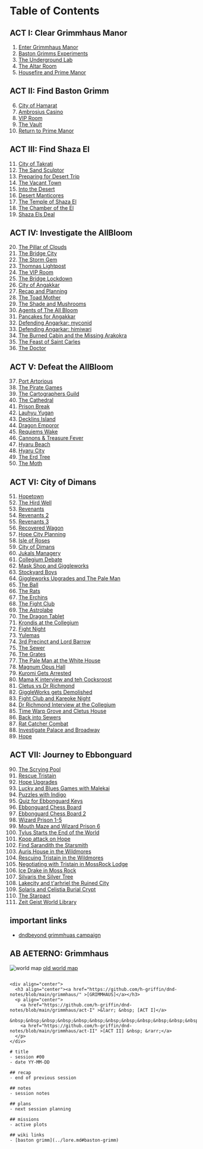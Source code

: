 # Table of Contents

## ACT I: Clear Grimmhaus Manor
1. [Enter Grimmhaus Manor](./grimmhaus/act-I/23-06-14.md)
2. [Baston Grimms Experiments](./grimmhaus/act-I/23-06-21.md)
3. [The Underground Lab](./grimmhaus/act-I/23-06-28.md)
4. [The Altar Room](./grimmhaus/act-I/23-07-05.md)
5. [Housefire and Prime Manor](./grimmhaus/act-I/23-07-12.md)

## ACT II: Find Baston Grimm
6. [City of Hamarat](./grimmhaus/act-II/23-07-17.md)
7. [Ambrosius Casino](./grimmhaus/act-II/23-07-26.md)
8. [VIP Room](./grimmhaus/act-II/23-08-02.md)
9. [The Vault](./grimmhaus/act-II/23-08-07.md)
10. [Return to Prime Manor](./grimmhaus/act-II/23-08-16.md)

## ACT III: Find Shaza El
11. [City of Takrati](./grimmhaus/act-III/23-08-23.md)
12. [The Sand Sculptor](./grimmhaus/act-III/23-08-30.md)
13. [Preparing for Desert Trip](./grimmhaus/act-III/23-09-06.md)
14. [The Vacant Town](./grimmhaus/act-III/23-09-13.md)
15. [Into the Desert](./grimmhaus/act-III/23-09-20.md)
16. [Desert Manticores](./grimmhaus/act-III/23-09-27.md)
17. [The Temple of Shaza El](./grimmhaus/act-III/23-10-04.md)
18. [The Chamber of the El](./grimmhaus/act-III/23-10-11.md)
19. [Shaza Els Deal](./grimmhaus/act-III/23-10-18.md)

## ACT IV: Investigate the AllBloom
20. [The Pillar of Clouds](./grimmhaus/act-IV/23-10-25.md)
21. [The Bridge City](./grimmhaus/act-IV/23-11-01.md)
22. [The Storm Gem](./grimmhaus/act-IV/23-11-08.md)
23. [Thomnas Lightpost](./grimmhaus/act-IV/23-11-15.md)
24. [The VIP Room](./grimmhaus/act-IV/23-11-29.md)
25. [The Bridge Lockdown](./grimmhaus/act-IV/23-12-06.md)
26. [City of Angakkar](./grimmhaus/act-IV/23-12-013.md)
27. [Recap and Planning](./grimmhaus/act-IV/23-12-27.md)
28. [The Toad Mother](./grimmhaus/act-IV/24-01-02.md)
29. [The Shade and Mushrooms](./grimmhaus/act-IV/24-01-10.md)
30. [Agents of The All Bloom](./grimmhaus/act-IV/24-01-17.md)
31. [Pancakes for Angakkar](./grimmhaus/act-IV/24-01-24.md)
32. [Defending Angarkar: myconid](./grimmhaus/act-IV/24-01-31.md)
33. [Defending Angarkar: himiwari](./grimmhaus/act-IV/24-02-07.md)
34. [The Burned Cabin and the Missing Arakokra](./grimmhaus/act-IV/24-02-14.md)
35. [The Feast of Saint Carles](./grimmhaus/act-IV/24-02-21.md)
36. [The Doctor](./grimmhaus/act-IV/24-02-28.md)

## ACT V: Defeat the AllBloom
37. [Port Artorious](./grimmhaus/act-V/24-03-06.md)
38. [The Pirate Games](./grimmhaus/act-V/24-03-13.md)
39. [The Cartographers Guild](./grimmhaus/act-V/24-03-20.md)
40. [The Cathedral](./grimmhaus/act-V/24-03-27.md)
41. [Prison Break](./grimmhaus/act-V/24-04-03.md)
42. [Lauhyu Yugan](./grimmhaus/act-V/24-04-10.md)
43. [Decklins Island](./grimmhaus/act-V/24-04-17.md)
44. [Dragon Emporor](./grimmhaus/act-V/24-04-24.md)
45. [Requiems Wake](./grimmhaus/act-V/24-05-01.md)
46. [Cannons & Treasure Fever](./grimmhaus/act-V/24-05-08.md)
47. [Hyaru Beach](./grimmhaus/act-V/24-05-22.md)
48. [Hyaru City](./grimmhaus/act-V/24-05-29.md)
49. [The Erd Tree](./grimmhaus/act-V/24-06-05.md)
50. [The Moth](./grimmhaus/act-V/24-06-12.md)

## ACT VI: City of Dimans
51. [Hopetown](./grimmhaus/act-VI/24-06-19.md)
52. [The Hird Well](./grimmhaus/act-VI/24-06-19.md)
53. [Revenants](./grimmhaus/act-VI/24-07-03.md)
54. [Revenants 2](./grimmhaus/act-VI/24-07-10.md)
55. [Revenants 3](./grimmhaus/act-VI/24-07-17.md)
56. [Recovered Wagon](./grimmhaus/act-VI/24-07-24.md)
57. [Hope City Planning](./grimmhaus/act-VI/24-07-31.md)
58. [Isle of Roses](./grimmhaus/act-VI/24-08-07.md)
59. [City of Dimans](./grimmhaus/act-VI/24-08-14.md)
60. [Jukals Managery](./grimmhaus/act-VI/24-08-21.md)
61. [Collegium Debate](./grimmhaus/act-VI/24-08-26.md)
62. [Mask Shop and Giggleworks](./grimmhaus/act-VI/24-09-04.md)
63. [Stockyard Boys](./grimmhaus/act-VI/24-09-11.md)
64. [Giggleworks Upgrades and The Pale Man](./grimmhaus/act-VI/24-09-18.md)
65. [The Ball](./grimmhaus/act-VI/24-09-25.md)
65. [The Rats](./grimmhaus/act-VI/24-10-02.md)
67. [The Erchins](./grimmhaus/act-VI/24-10-09.md)
68. [The Fight Club](./grimmhaus/act-VI/24-10-16.md)
69. [The Astrolabe](./grimmhaus/act-VI/24-10-24.md)
70. [The Dragon Tablet](./grimmhaus/act-VI/24-10-30.md)
71. [Krondis at the Collegium](./grimmhaus/act-VI/24-11-06.md)
72. [Fight Night](./grimmhaus/act-VI/24-12-04.md)
73. [Yulemas](./grimmhaus/act-VI/24-12-18.md)
74. [3rd Precinct and Lord Barrow](./grimmhaus/act-VI/25-01-01.md)
75. [The Sewer](./grimmhaus/act-VI/25-01-08.md)
76. [The Grates](./grimmhaus/act-VI/25-01-15.md)
77. [The Pale Man at the White House](./grimmhaus/act-VI/25-01-22.md)
78. [Magnum Opus Hall](./grimmhaus/act-VI/25-01-29.md)
79. [Kuromi Gets Arrested](./grimmhaus/act-VI/25-02-05.md)
80. [Mama K interview and teh Cocksroost](./grimmhaus/act-VI/25-02-12.md)
81. [Cletus vs Dr Richmond](./grimmhaus/act-VI/25-02-19.md)
82. [GiggleWorks gets Demolished](./grimmhaus/act-VI/25-02-26.md)
83. [Fight Club and Kareoke Night](./grimmhaus/act-VI/25-03-05.md)
84. [Dr Richmond Interview at the Collegium](./grimmhaus/act-VI/25-03-12.md)
85. [Time Warp Grove and Cletus House](./grimmhaus/act-VI/25-03-19.md)
86. [Back into Sewers](./grimmhaus/act-VI/25-03-26.md)
87. [Rat Catcher Combat](./grimmhaus/act-VI/25-04-02.md)
88. [Investigate Palace and Broadway](./grimmhaus/act-VI/25-04-02.md)
89. [Hope](./grimmhaus/act-VI/25-04-16.md)

## ACT VII: Journey to Ebbonguard
90. [The Scrying Pool](./grimmhaus/act-VII/25-04-23.md)
91. [Rescue Tristain](./grimmhaus/act-VII/25-04-30.md)
92. [Hope Upgrades](./grimmhaus/act-VII/25-05-07.md)
93. [Lucky and Blues Games with Malekai](./grimmhaus/act-VII/25-05-14.md)
94. [Puzzles with Indigo](./grimmhaus/act-VII/25-05-21.md)
95. [Quiz for Ebbonguard Keys](./grimmhaus/act-VII/25-05-28.md)
96. [Ebbonguard Chess Board](./grimmhaus/act-VII/25-06-04.md)
97. [Ebbonguard Chess Board 2](./grimmhaus/act-VII/25-06-11.md)
98. [Wizard Prison 1-5](./grimmhaus/act-VII/25-06-18.md)
99. [Mouth Maze and Wizard Prison 6](./grimmhaus/act-VII/25-06-25.md)
100. [Tylus Starts the End of the World](./grimmhaus/act-VII/25-07-02.md)
101. [Kpop attack on Hope](./grimmhaus/act-VII/25-07-23.md)
102. [Find Sarandith the Starsmith](./grimmhaus/act-VII/25-07-30.md)
103. [Auris House in the Wildmores](./grimmhaus/act-VII/25-08-06.md)
104. [Rescuing Tristain in the Wildmores](./grimmhaus/act-VII/25-08-20.md)
105. [Negotiating with Tristain in MossRock Lodge](./grimmhaus/act-VII/25-08-27.md)
106. [Ice Drake in Moss Rock](./grimmhaus/act-VII/25-09-07.md)
107. [Silvaris the Silver Tree](./grimmhaus/act-VII/25-09-14.md)
108. [Lakecity and t'arhriel the Ruined City](./grimmhaus/act-VII/25-09-21.md)
109. [Solaris and Celistia Burial Crypt](./grimmhaus/act-VII/25-10-05.md)
110. [The Starpact](./grimmhaus/act-VII/25-10-19.md)
111. [Zeit Geist World Library](./grimmhaus/act-VII/25-10-26.md)

## important links
- [dndbeyond grimmhuas campaign](https://www.dndbeyond.com/campaigns/4131697)

## AB AETERNO: Grimmhaus
![world map](./assets/image.png.png)
[old world map](./assets/Ab_Aeterno_World_Map.png)

```text

<div align="center">
  <h3 align="center"><a href="https://github.com/h-griffin/dnd-notes/blob/main/grimmhaus/" >[GRIMMHAUS]</a></h3>
  <p align="center">
    <a href="https://github.com/h-griffin/dnd-notes/blob/main/grimmhaus/act-I" >&larr; &nbsp; [ACT I]</a>
    &nbsp;&nbsp;&nbsp;&nbsp;&nbsp;&nbsp;&nbsp;&nbsp;&nbsp;&nbsp;&nbsp;&nbsp;&nbsp;&nbsp;
    <a href="https://github.com/h-griffin/dnd-notes/blob/main/grimmhaus/act-II" >[ACT II] &nbsp; &rarr;</a>
  </p>
</div>

# title
- session #00
- date YY-MM-DD

## recap
- end of previous session

## notes
- session notes

## plans
- next session planning

## missions
- active plots

## wiki links
- [baston grimm](../lore.md#baston-grimm)
```

